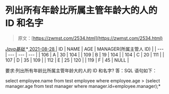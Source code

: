 <!--yml
category: 未分类
date: 0001-01-01 00:00:00
--->

# 列出所有年龄比所属主管年龄大的人的 ID 和名字

> 原文：[https://zwmst.com/2534.html](https://zwmst.com/2534.html)

   [ *Java基础* ](https://zwmst.com/java%e5%9f%ba%e7%a1%80)*[ <time datetime="2021-08-28T17:51:59+08:00"> 2021-08-28 </time> ](https://zwmst.com/2534.html)  | ID | NAME | AGE | MANAGER(所属主管人 ID) |
| --- | --- | --- | --- |
| 106 | A | 30 | 104 |
| 109 | B | 19 | 104 |
| 104 | C | 20 | 111 |
| 107 | D | 35 | 109 |
| 112 | E | 25 | 120 |
| 119 | F | 45 | NULL |

要求:列出所有年龄比所属主管年龄大的人的 ID 和名字?
答：SQL 语句如下：

select employee.name from test employee
where employee.age > (select manager.age from test manager
where manager.id=employee.manager);*